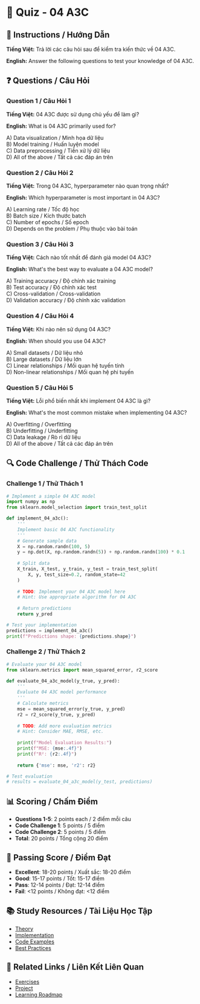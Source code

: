 # 🧠 Quiz - 04 A3C

## 📝 Instructions / Hướng Dẫn

**Tiếng Việt:** Trả lời các câu hỏi sau để kiểm tra kiến thức về 04 A3C.

**English:** Answer the following questions to test your knowledge of 04 A3C.

## ❓ Questions / Câu Hỏi

### Question 1 / Câu Hỏi 1
**Tiếng Việt:** 04 A3C được sử dụng chủ yếu để làm gì?

**English:** What is 04 A3C primarily used for?

A) Data visualization / Minh họa dữ liệu  
B) Model training / Huấn luyện model  
C) Data preprocessing / Tiền xử lý dữ liệu  
D) All of the above / Tất cả các đáp án trên

### Question 2 / Câu Hỏi 2
**Tiếng Việt:** Trong 04 A3C, hyperparameter nào quan trọng nhất?

**English:** Which hyperparameter is most important in 04 A3C?

A) Learning rate / Tốc độ học  
B) Batch size / Kích thước batch  
C) Number of epochs / Số epoch  
D) Depends on the problem / Phụ thuộc vào bài toán

### Question 3 / Câu Hỏi 3
**Tiếng Việt:** Cách nào tốt nhất để đánh giá model 04 A3C?

**English:** What's the best way to evaluate a 04 A3C model?

A) Training accuracy / Độ chính xác training  
B) Test accuracy / Độ chính xác test  
C) Cross-validation / Cross-validation  
D) Validation accuracy / Độ chính xác validation

### Question 4 / Câu Hỏi 4
**Tiếng Việt:** Khi nào nên sử dụng 04 A3C?

**English:** When should you use 04 A3C?

A) Small datasets / Dữ liệu nhỏ  
B) Large datasets / Dữ liệu lớn  
C) Linear relationships / Mối quan hệ tuyến tính  
D) Non-linear relationships / Mối quan hệ phi tuyến

### Question 5 / Câu Hỏi 5
**Tiếng Việt:** Lỗi phổ biến nhất khi implement 04 A3C là gì?

**English:** What's the most common mistake when implementing 04 A3C?

A) Overfitting / Overfitting  
B) Underfitting / Underfitting  
C) Data leakage / Rò rỉ dữ liệu  
D) All of the above / Tất cả các đáp án trên

## 🔍 Code Challenge / Thử Thách Code

### Challenge 1 / Thử Thách 1
```python
# Implement a simple 04 A3C model
import numpy as np
from sklearn.model_selection import train_test_split

def implement_04_a3c():
    '''
    Implement basic 04 A3C functionality
    '''
    # Generate sample data
    X = np.random.randn(100, 5)
    y = np.dot(X, np.random.randn(5)) + np.random.randn(100) * 0.1
    
    # Split data
    X_train, X_test, y_train, y_test = train_test_split(
        X, y, test_size=0.2, random_state=42
    )
    
    # TODO: Implement your 04 A3C model here
    # Hint: Use appropriate algorithm for 04 A3C
    
    # Return predictions
    return y_pred

# Test your implementation
predictions = implement_04_a3c()
print(f"Predictions shape: {predictions.shape}")
```

### Challenge 2 / Thử Thách 2
```python
# Evaluate your 04 A3C model
from sklearn.metrics import mean_squared_error, r2_score

def evaluate_04_a3c_model(y_true, y_pred):
    '''
    Evaluate 04 A3C model performance
    '''
    # Calculate metrics
    mse = mean_squared_error(y_true, y_pred)
    r2 = r2_score(y_true, y_pred)
    
    # TODO: Add more evaluation metrics
    # Hint: Consider MAE, RMSE, etc.
    
    print(f"Model Evaluation Results:")
    print(f"MSE: {mse:.4f}")
    print(f"R²: {r2:.4f}")
    
    return {'mse': mse, 'r2': r2}

# Test evaluation
# results = evaluate_04_a3c_model(y_test, predictions)
```

## 📊 Scoring / Chấm Điểm

- **Questions 1-5**: 2 points each / 2 điểm mỗi câu
- **Code Challenge 1**: 5 points / 5 điểm
- **Code Challenge 2**: 5 points / 5 điểm
- **Total**: 20 points / Tổng cộng 20 điểm

## 🎯 Passing Score / Điểm Đạt

- **Excellent**: 18-20 points / Xuất sắc: 18-20 điểm
- **Good**: 15-17 points / Tốt: 15-17 điểm  
- **Pass**: 12-14 points / Đạt: 12-14 điểm
- **Fail**: <12 points / Không đạt: <12 điểm

## 📚 Study Resources / Tài Liệu Học Tập

- [Theory](./THEORY_04_a3c.md)
- [Implementation](./IMPLEMENTATION_04_a3c.md)
- [Code Examples](./CODE_EXAMPLES_04_a3c.md)
- [Best Practices](./BEST_PRACTICES_04_a3c.md)

## 🔗 Related Links / Liên Kết Liên Quan

- [Exercises](./EXERCISES_04_a3c.md)
- [Project](./PROJECT_04_a3c.md)
- [Learning Roadmap](./LEARNING_ROADMAP_04_a3c.md)
